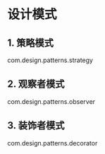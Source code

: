 # 设计模式

## 1. 策略模式
com.design.patterns.strategy

## 2. 观察者模式
com.design.patterns.observer

## 3. 装饰者模式
com.design.patterns.decorator